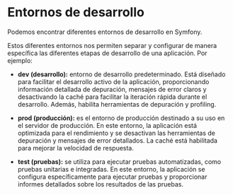 # Entornos de desarrollo 
Podemos encontrar diferentes entornos de desarrollo en Symfony. 

Estos diferentes entornos nos permiten separar y configurar de manera específica las diferentes etapas de desarrollo de una aplicación. Por ejemplo:

- **dev (desarrollo):** entorno de desarrollo predeterminado. Está diseñado para facilitar el desarrollo activo de la aplicación, proporcionando información detallada de depuración, mensajes de error claros y desactivando la caché para facilitar la iteración rápida durante el desarrollo. Además, habilita herramientas de depuración y profiling.

- **prod (producción):** es el entorno de producción destinado a su uso en el servidor de producción. En este entorno, la aplicación está optimizada para el rendimiento y se desactivan las herramientas de depuración y mensajes de error detallados. La caché está habilitada para mejorar la velocidad de respuesta.

- **test (pruebas):** se utiliza para ejecutar pruebas automatizadas, como pruebas unitarias e integradas. En este entorno, la aplicación se configura específicamente para ejecutar pruebas y proporcionar informes detallados sobre los resultados de las pruebas.